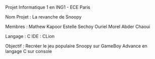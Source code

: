 Projet Informatique 1 en ING1 - ECE Paris

Nom Projet : La revanche de Snoopy

Membres : 
  Mathew Kapoor
  Estelle Sechoy
  Ouriel Morel
  Abder Chaoui

Langage : C 
IDE : CLion

Objectif : Recréer le jeu populaire Snoopy sur GameBoy Advance en langage C sur console
